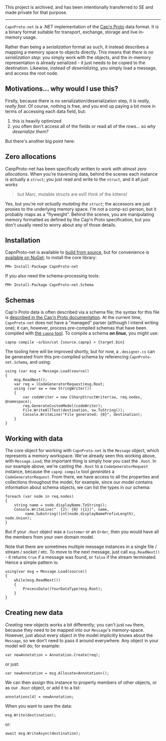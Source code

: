 This project is archived, and has been intentionally transferred to SE and made private for that purpose.

---

`CapnProto-net` is a .NET implementation of the [Cap'n Proto](http://kentonv.github.io/capnproto/) data format. It is a binary format suitable for transport, exchange, storage and live in-memory usage.

Rather than being a *serialization* format as such, it instead describes a mapping a memory space to objects directly. This means that *there is no serialization step*: you simply work with the objects, and the in-memory representation is already serialized - it just needs to be copied to the destination. Likewise, instead of *deserializing*, you simply load a message, and access the root node.

Motivations... why would I use this?
-

Firstly, because there is no serialization/deserialization step, it is *really, really fast*. Of course, nothing is free, and you end up paying a bit more in terms of accessing each data field, but:

1. this is heavily optimized
2. you often don't access all of the fields or read all of the rows... so *why deserialize them?*

But there's another big point here:

Zero allocations
-

CanpProto-net has been specifically written to work *with almost zero allocations*. When you're traversing data, behind the scenes each instance is actually a `struct`; you just read and write to the `struct`, and it all *just works*

> but Marc, mutable structs are evil! think of the kittens!

Yes, but you're *not actually mutating the `struct`*; the accessors are just proxies to the underlying memory space. I'm not a comp-sci person, but it probably maps as a "flyweight". Behind the scenes, you are manipulating memory formatted as defined by the Cap'n Proto specification, but you don't usually need to worry about any of those details.


Installation
-

CapnProto-net is available to [build from source](https://github.com/mgravell/capnproto-net/), but for convenience is [available on NuGet](https://www.nuget.org/packages/CapnProto-net/); to install the core library:

    PM> Install-Package CapnProto-net

If you also need the schema-processing tools:

    PM> Install-Package CapnProto-net.Schema

Schemas
-

Cap'n Proto data is often described via a schema file; the syntax for this file is [described in the Cap'n Proto documentation](http://kentonv.github.io/capnproto/language.html). At the current time, `CapnProto-net` does not have a "managed" parser (although I intend writing one); it can, however, process pre-compiled schemas that have been compiled with [the `capnp` tool](http://kentonv.github.io/capnproto/capnp-tool.html). To compile a schema ***on linux***, you might use:

    capnp compile -o/bin/cat {source.capnp} > {target.bin}

The tooling here will be improved shortly, but for now, a `.designer.cs` can be generated from this pre-compiled schema by referencing `CapnProto-net.Schema`, and using:

    using (var msg = Message.Load(source))
    {
        msg.ReadNext();
        var req = (CodeGeneratorRequest)msg.Root;
        using (var sw = new StringWriter())
        {
            var codeWriter = new CSharpStructWriter(sw, req.nodes, @namespace);
            req.GenerateCustomModel(codeWriter);
            File.WriteAllText(destination, sw.ToString());
            Console.WriteLine("File generated: {0}", destination);
        }
    }

Working with data
---

The core object for working with `CapnProto-net` is the `Message` object, which represents a memory workspace. We've already seen this working above, with `Message.Load`; the important thing is simply how you cast the `.Root`. In our example above, we're casting the `.Root` to a `CodeGeneratorRequest` instance, because the `capnp compile` tool *generates* a `CodeGeneratorRequest`. From there, we have access to all the properties and collections throughout the model, for example, since our model contains information about schema objects, we can list the types in our schema:

    foreach (var node in req.nodes)
    {
        string name = node.displayName.ToString();
        Console.WriteLine("  {2}: {0} ({1})", name,
             name.Substring((int)node.displayNamePrefixLength), node.Union);
    }
 
But if your `.Root` object was a `Customer` or an `Order`, then you would have all the members from your own domain model.

Note that there are sometimes multiple message instances in a single file / stream / socket / etc. To move to the next message, just call `msg.ReadNext()` - it returns `true` if a message was found, or `false` if the stream terminated. Hence a simple pattern is:

    using(var msg = Message.Load(source))
    {
        while(msg.ReadNext())
        {
            ProcessData((YourDataType)msg.Root);
        }
    }

Creating new data
-

*Creating* new objects works a bit differently; you can't just `new` them, because they need to be mapped into our `Message`'s memory-space. However, just about every object in the model implicitly knows about the `Message`, so we don't need to pass it around everywhere. Any object in your model will do; for example:

    var newAnnotation = Annotation.Create(req);

or just:

    var newAnnotation = msg.Allocate<Annotation>();

We can then assign this instance to property members of other objects, or as our `.Root` object, or add it to a list:

    annotations[4] = newAnnotation;

When you want to save the data:

    msg.Write(destination);

or:

    await msg.WriteAsync(destination);
